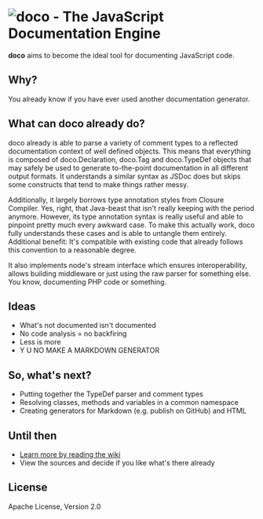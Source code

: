 ![doco - The JavaScript Documentation Engine](https://raw.github.com/dcodeIO/doco/master/doco.png)
======================================
**doco** aims to become the ideal tool for documenting JavaScript code.

Why?
----
You already know if you have ever used another documentation generator.

What can doco already do?
-------------------------
doco already is able to parse a variety of comment types to a reflected documentation context of well defined objects.
This means that everything is composed of doco.Declaration, doco.Tag and doco.TypeDef objects that may safely be used
to generate to-the-point documentation in all different output formats. It understands a similar syntax as JSDoc does
but skips some constructs that tend to make things rather messy.

Additionally, it largely borrows type annotation styles from Closure Compiler. Yes, right, that Java-beast that isn't
really keeping with the period anymore. However, its type annotation syntax is really useful and able to pinpoint
pretty much every awkward case. To make this actually work, doco fully understands these cases and is able to untangle
them entirely. Additional benefit: It's compatible with existing code that already follows this convention to a
reasonable degree.

It also implements node's stream interface which ensures interoperability, allows building middleware or just using the
raw parser for something else. You know, documenting PHP code or something.

Ideas
-----
* What's not documented isn't documented
* No code analysis = no backfiring
* Less is more
* Y U NO MAKE A MARKDOWN GENERATOR

So, what's next?
----------------
* Putting together the TypeDef parser and comment types
* Resolving classes, methods and variables in a common namespace
* Creating generators for Markdown (e.g. publish on GitHub) and HTML

Until then
----------
* [Learn more by reading the wiki](https://github.com/dcodeIO/doco/wiki)
* View the sources and decide if you like what's there already

License
-------
Apache License, Version 2.0

